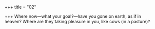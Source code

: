 +++
title = "02"

+++
 Where now—what your goal?—have you gone on earth, as if in heaven? Where are they taking pleasure in you, like cows (in a pasture)?